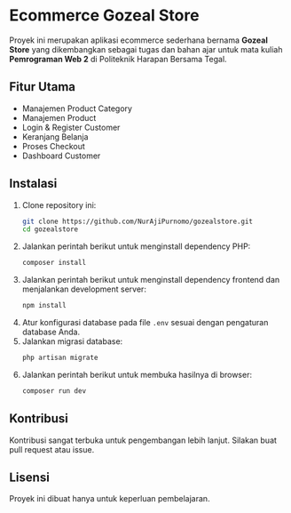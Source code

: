 # Ecommerce Gozeal Store

Proyek ini merupakan aplikasi ecommerce sederhana bernama **Gozeal Store** yang dikembangkan sebagai tugas dan bahan ajar untuk mata kuliah **Pemrograman Web 2** di Politeknik Harapan Bersama Tegal.

## Fitur Utama

- Manajemen Product Category
- Manajemen Product
- Login & Register Customer
- Keranjang Belanja
- Proses Checkout
- Dashboard Customer

## Instalasi

1. Clone repository ini:
    ```bash
    git clone https://github.com/NurAjiPurnomo/gozealstore.git
    cd gozealstore
    ```
2. Jalankan perintah berikut untuk menginstall dependency PHP:
    ```bash
    composer install
    ```
3. Jalankan perintah berikut untuk menginstall dependency frontend dan menjalankan development server:
    ```bash
    npm install
    ```
4. Atur konfigurasi database pada file `.env` sesuai dengan pengaturan database Anda.
5. Jalankan migrasi database:
    ```bash
    php artisan migrate
    ```
6. Jalankan perintah berikut untuk membuka hasilnya di browser:
    ```bash
    composer run dev
    ```

## Kontribusi

Kontribusi sangat terbuka untuk pengembangan lebih lanjut. Silakan buat pull request atau issue.

## Lisensi

Proyek ini dibuat hanya untuk keperluan pembelajaran.
